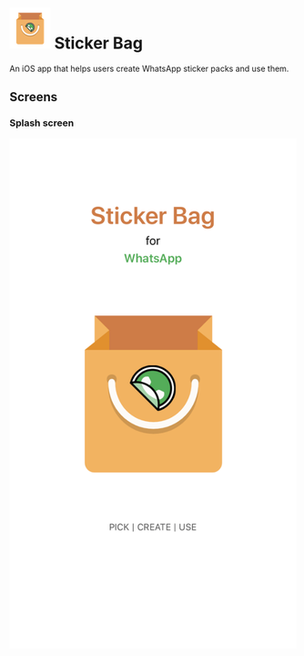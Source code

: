 # ![alt text](https://github.com/enigmatic7earth/Sticker-store/blob/master/Sticker-store/Assets.xcassets/AppIcon.appiconset/Icon-72.png "enigmatic's WhatsApp sticker Bag") Sticker Bag
An iOS app that helps users create WhatsApp sticker packs and use them.

## Screens
### Splash screen
![alt text](https://github.com/enigmatic7earth/Sticker-store/blob/master/Splash.png "Splash screen")
